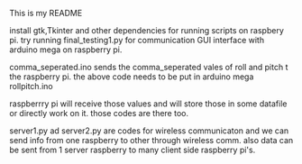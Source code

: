 This is my README

install gtk,Tkinter and other dependencies for running scripts on raspbery pi.
try running final_testing1.py for communication GUI interface with arduino mega on raspberry pi.

comma_seperated.ino sends the comma_seperated vales of roll and pitch t the raspberry pi.
the above code needs to be put in arduino mega rollpitch.ino

raspberrry pi will receive those values and will store those in some datafile or directly work on it.
those codes are there too.

server1.py ad server2.py are codes for wireless communicaton and we can send info
from one raspberry to other through wireless comm. also data can be sent from 1 server raspberry to many client side raspberry pi's.
